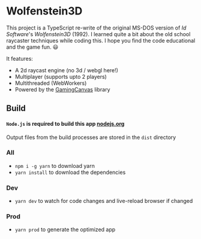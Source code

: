 # Wolfenstein3D

This project is a TypeScript re-write of the original MS-DOS version of _Id Software_'s _Wolfenstein3D_ (1992). I learned quite a bit about the old school raycaster techniques while coding this. I hope you find the code educational and the game fun. 😃

It features:

- A 2d raycast engine (no 3d / webgl here!)
- Multiplayer (supports upto 2 players)
- Multithreaded (WebWorkers)
- Powered by the [GamingCanvas](https://gaming-canvas.org) library

## Build

#### `Node.js` is required to build this app [nodejs.org](https://nodejs.org)

Output files from the build processes are stored in the `dist` directory

### All

- `npm i -g yarn` to download yarn
- `yarn install` to download the dependencies

### Dev

- `yarn dev` to watch for code changes and live-reload browser if changed

### Prod

- `yarn prod` to generate the optimized app
